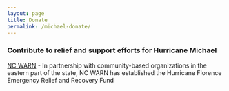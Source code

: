 ```yaml
---
layout: page
title: Donate
permalink: /michael-donate/
---
```


### Contribute to relief and support efforts for Hurricane Michael

[NC WARN](http://www.ncwarn.org/hurricane-florence-relief-fund/) - In partnership with community-based organizations in the eastern part of the state, NC WARN has established the Hurricane Florence Emergency Relief and Recovery Fund

